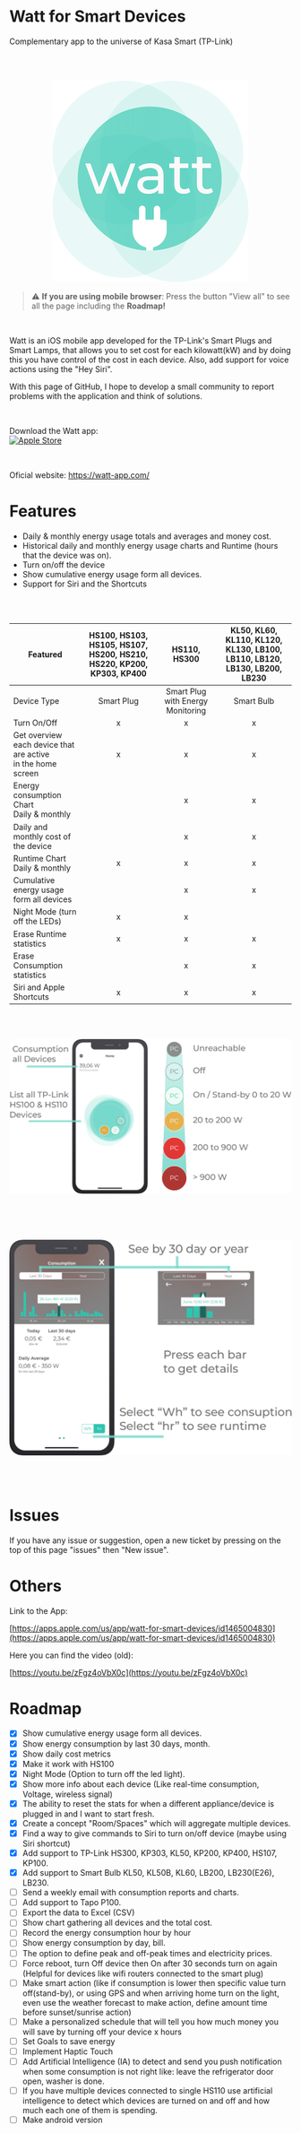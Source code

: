 # Watt for Smart Devices
Complementary app to the universe of Kasa Smart (TP-Link)

<br/><br/>
<p align="center">
<img alt="Screenshot" src="assets/logo.png">
</p>

> :warning: **If you are using mobile browser**: Press the button "View all" to see all the page including the **Roadmap!**
<br/>

Watt is an iOS mobile app developed for the TP-Link's Smart Plugs and Smart Lamps, that allows you to set cost for each kilowatt(kW) and by doing this you have control of the cost in each device. Also, add support for voice actions using the "Hey Siri".

With this page of GitHub, I hope to develop a small community to report problems with the application and think of solutions.

<br>

Download the Watt app: <br>
[![Apple Store](https://watt-app.com/images/downloads/apple.png)](https://apps.apple.com/us/app/watt-for-smart-devices/id1465004830 "Apple Store link")

<br>

Oficial website:
https://watt-app.com/


# Features

- Daily & monthly energy usage totals and averages and money cost.
- Historical daily and monthly energy usage charts and Runtime (hours that the device was on).
- Turn on/off the device
- Show cumulative energy usage form all devices.
- Support for Siri and the Shortcuts

<br/><br/>

| Featured | HS100, HS103, HS105, HS107, HS200, HS210, HS220, KP200, KP303, KP400 | HS110, HS300 | KL50, KL60, KL110, KL120, KL130, LB100, LB110, LB120, LB130, LB200, LB230 |
| --- | :---: | :---: | :---: |
| Device Type | Smart Plug | Smart Plug with Energy Monitoring | Smart Bulb |
| Turn On/Off | x | x | x |
| Get overview each device that are active<br/> in the home screen | x | x | x |
| Energy consumption Chart <br/> Daily & monthly |  | x | x |
| Daily and monthly cost of the device |   | x | x |
| Runtime Chart <br/> Daily & monthly | x | x | x |
| Cumulative energy usage <br/>form all devices |   | x | x |
| Night Mode (turn off the LEDs)| x | x |   |
| Erase Runtime statistics | x | x | x | x |
| Erase Consumption statistics |   | x | x |
| Siri and Apple Shortcuts | x | x | x |



<br/><br/>
<p align="center">
<img alt="Screenshot" src="assets/home.png">
</p>
<br/><br/><br/>
<p align="center">
<img alt="Screenshot" src="assets/chart.png">
</p>
<br/><br/>

# Issues

If you have any issue or suggestion, open a new ticket by pressing on the top of this page "issues" then "New issue".


# Others

Link to the App:

[https://apps.apple.com/us/app/watt-for-smart-devices/id1465004830](https://apps.apple.com/us/app/watt-for-smart-devices/id1465004830)

Here you can find the video (old):

[https://youtu.be/zFgz4oVbX0c](https://youtu.be/zFgz4oVbX0c)


# Roadmap

- [x] Show cumulative energy usage form all devices.
- [x] Show energy consumption by last 30 days, month.
- [x] Show daily cost metrics
- [x] Make it work with HS100
- [x] Night Mode (Option to turn off the led light).
- [x] Show more info about each device (Like real-time consumption, Voltage, wireless signal)
- [x] The ability to reset the stats for when a different appliance/device is plugged in and I want to start fresh.
- [x] Create a concept "Room/Spaces" which will aggregate multiple devices.
- [x] Find a way to give commands to Siri to turn on/off device (maybe using Siri shortcut)
- [x] Add support to TP-Link HS300, KP303, KL50, KP200, KP400, HS107, KP100.
- [x] Add support to Smart Bulb KL50, KL50B, KL60, LB200, LB230(E26), LB230.
- [ ] Send a weekly email with consumption reports and charts.
- [ ] Add support to Tapo P100.
- [ ] Export the data to Excel (CSV)
- [ ] Show chart gathering all devices and the total cost.
- [ ] Record the energy consumption hour by hour
- [ ] Show energy consumption by day, bill.
- [ ] The option to define peak and off-peak times and electricity prices.
- [ ] Force reboot, turn Off device then On after 30 seconds turn on again (Helpful for devices like wifi routers connected to the smart plug)
- [ ] Make smart action (like if consumption is lower then specific value turn off(stand-by), or using GPS and when arriving home turn on the light, even use the weather forecast to make action, define amount time before sunset/sunrise action)
- [ ] Make a personalized schedule that  will tell you how much money you will save by turning off your device x hours
- [ ] Set Goals to save energy
- [ ] Implement Haptic Touch
- [ ] Add Artificial Intelligence (IA) to detect and send you push notification when some consumption is not right like: leave the refrigerator door open, washer is done.
- [ ] If you have multiple devices connected to single HS110 use artificial intelligence to detect which devices are turned on and off and how much each one of them is spending.
- [ ] Make android version
